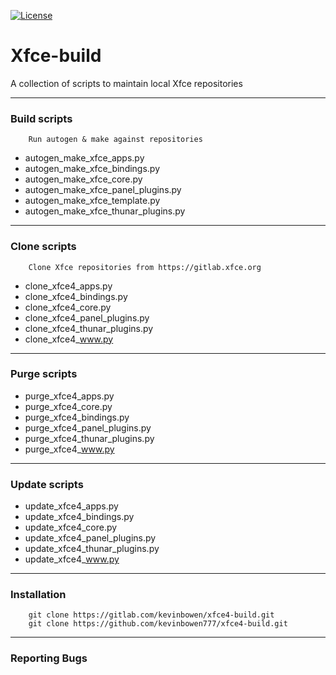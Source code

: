 [![License](https://img.shields.io/badge/License-GPL%20v2-blue.svg)](https://gitlab.com/kevinbowen/xfce4-build/-/blob/master/LICENSE)

# Xfce-build

A collection of scripts to maintain local Xfce repositories

----
### Build scripts

        Run autogen & make against repositories

 - autogen_make_xfce_apps.py
 - autogen_make_xfce_bindings.py
 - autogen_make_xfce_core.py
 - autogen_make_xfce_panel_plugins.py
 - autogen_make_xfce_template.py
 - autogen_make_xfce_thunar_plugins.py

----
### Clone scripts

        Clone Xfce repositories from https://gitlab.xfce.org

 - clone_xfce4_apps.py
 - clone_xfce4_bindings.py
 - clone_xfce4_core.py 
 - clone_xfce4_panel_plugins.py
 - clone_xfce4_thunar_plugins.py
 - clone_xfce4_www.py

----
### Purge scripts

 - purge_xfce4_apps.py
 - purge_xfce4_core.py
 - purge_xfce4_bindings.py
 - purge_xfce4_panel_plugins.py
 - purge_xfce4_thunar_plugins.py
 - purge_xfce4_www.py

----
### Update scripts

 - update_xfce4_apps.py
 - update_xfce4_bindings.py
 - update_xfce4_core.py
 - update_xfce4_panel_plugins.py
 - update_xfce4_thunar_plugins.py
 - update_xfce4_www.py
----
### Installation

        git clone https://gitlab.com/kevinbowen/xfce4-build.git
        git clone https://github.com/kevinbowen777/xfce4-build.git

----
### Reporting Bugs

